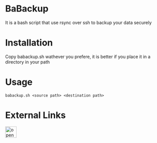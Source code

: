 # BaBackup
It is a bash script that use rsync over ssh to backup your data securely

# Installation
Copy babackup.sh wathever you prefere, it is better if you place it in a directory in your path

# Usage
`babackup.sh <source path> <destination path>`

# External Links
<a href='https://www.openssh.org' target='_blank'><img height='36' style='border:0px;height:36px;' src='https://www.openssh.org' border='0' alt='openssh' /></a>
